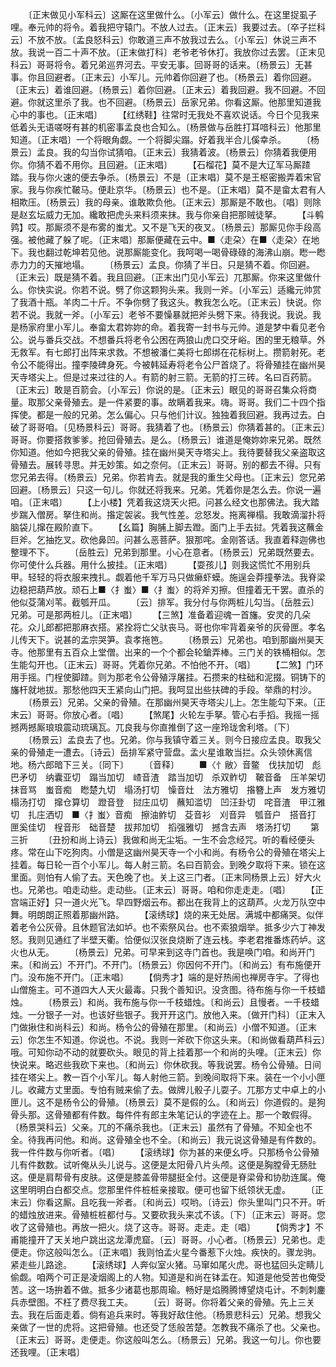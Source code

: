 <!-- { "loadSidebar": true } -->
　　〔正末做见小军科云〕这厮在这里做什么。〔小军云〕做什么。在这里捉虱子哩。奉元帅的将令。着我把守辕门。不放人过去。〔正末云〕我要过去。〔卒子拦科云〕不放不放。〔孟良怒科云〕你敢道三声不放我过去么。〔小军云〕休说三声不放。我说一百二十声不放。〔正末做打科〕老爷老爷休打。我放你过去罢。〔正末见科云〕哥哥将令。着兄弟巡界河去。平安无事。回哥哥的话来。〔杨景云〕无甚事。你且回避者。〔正末云〕小军儿。元帅着你回避了也。〔杨景云〕着你回避。〔正末云〕着谁回避。〔杨景云〕着你回避。〔正末云〕着我回避。我不回避。不回避。你就这里杀了我。也不回避。〔杨景云〕岳家兄弟。你看这厮。他那里知道我心中的事也。〔正末唱〕
　　【红绣鞋】往常时无我处不喜欢说话。今日个见我来低着头无语嗟呀有甚的机密事孟良也合知么。〔杨景做与岳胜打耳喑科云〕他那里知道。〔正末唱〕一个将眼角觑。一个将脚尖蹋。好着我半合儿傒幸杀。
　　〔杨景云〕孟良。我的勾当你试猜咱。〔正末云〕我猜着波。〔杨景云〕你猜着我便用你。你猜不着不用你。且回避。〔正末唱〕
　　【石榴花】莫不是大辽军马厮蹅踏。我与你火速的便去争杀。〔杨景云〕不是〔正末唱〕莫不是王枢密搬弄着宋官家。我与你疾忙鞁马。便赴京华。〔杨景云〕也不是。〔正末唱〕莫不是畲太君有人相欺压。〔杨景云〕我的母亲。谁敢欺负他。〔正末云〕那厮是不敢也。〔唱〕则除是赵玄坛威力无加。纔敢把虎头来料须来抹。我与你亲自把那贼徒拏。
　　【斗鹌鹑】哎。那厮须不是布雾的蚩尤。又不是飞天的夜叉。〔杨景云〕那厮见你手段高强。被他藏了躲了呢。〔正末唱〕那厮便藏在云中。■〈走朶〉在■〈走朶〉在地下。我也翻过乾坤若见他。说那厮能变化。我呵喝一喝骨碌碌的海沸山崩。矁一矁赤力力的天摧地塌。
　　〔杨景云〕孟良。你猜了半日。只是猜不着。你回避。〔正末云〕既是猜不着。我且回避。〔正末出门见小军云〕兀那厮。你来这里做什么。你快实说。你若不说。劈了你这颗狗头来。我则一斧。〔小军云〕适纔元帅赏了我酒十瓶。羊肉二十斤。不争你劈了我这头。教我怎么吃。〔正末云〕快说。你若不说。我就一斧。〔小军云〕老爷不要懆暴就把斧头劈下来。待我说。我说。我是杨家府里小军儿。奉畲太君妳妳的命。着我寄一封书与元帅。道是梦中看见老令公。说与番兵交战。不想番兵将老令公困在两狼山虎口交牙峪。困的里无粮草。外无救军。有七郎打出阵来求救。不想被潘仁美将七郎绑在花标树上。攒箭射死。老令公不能得出。撞李陵碑身死。今被韩延寿将老令公尸首烧了。将骨殖挂在幽州昊天寺塔尖上。但是过来过往的人。有箭的射三箭。无箭的打三砖。名曰百药箭。〔正末云〕敢是百箭会。〔小军云〕你说的是。〔正末云〕眼见的哥哥召集众将商量。取那父亲骨殖去。是一件紧要的事。故瞒着我来。嗨。哥哥。我们二十四个指挥使。都是一般的兄弟。怎么偏心。只与他们计议。独独着我回避。我再过去。白破了哥哥咱。〔见杨景科云〕哥哥。我猜着了也。〔杨景云〕你猜着甚的。〔正末云〕哥哥。你要搭救爹爹。抢回骨殖去。是么。〔杨景云〕谁道是俺妳妳来兄弟。既然你知道。他如今把我父亲的骨殖。挂在幽州昊天寺塔尖上。我待要替我父亲盗取这骨殖去。展转寻思。并无妙策。如之奈何。〔正末云〕哥哥。别的都去不得。只有您兄弟去得。〔杨景云〕兄弟。你若肯去。就是我的重生父母也。〔正末云〕您兄弟回避。〔杨景云〕只这一句儿。你就还将我来。兄弟。凭着你是怎么去。你说一遍咱。〔正末唱〕
　　【上小楼】凭着我这烧天火把。问甚么经文也那佛法。我大踏步踹入僧房。拏住和尚。揝定袈裟。我气性差。忿怒发。拖离禅榻。我敢滴溜扑将脑袋儿撺在殿阶直下。
　　【幺篇】胸脯上脚去蹬。面门上手去挝。凭着我这蘸金巨斧。乞抽扢叉。砍他鼻凹。问甚么恶菩萨。狠那咤。金刚答话。我直着释迦佛也整理不下。
　　〔岳胜云〕兄弟到那里。小心在意者。〔杨景云〕兄弟既然要去。你可使什么兵器。用什么披挂。〔正末唱〕
　　【耍孩儿】则我这慌忙不用别兵甲。轻轻的将衣服来拽扎。觑着他千军万马只做癞虾蟆。施逞会莽撞拳法。我脊梁边稳把葫芦放。顽石上■〈扌蚩〉■〈扌蚩〉的将斧刃擦。但撞着无干罢。直杀的他似芟蒲刈苇。截瓠开瓜。
　　〔云〕排军。我分付与你两桩儿勾当。〔岳胜云〕兄弟。可是那两桩儿。〔正末唱〕
　　【三煞】准备着迎魂一首旛。安灵的几朵花。众儿郎都把那麻衣搭。紧拴将亡父驮丧马。哥也你牢背着亲爷的灰骨匣。孝名儿传天下。说甚的孟宗哭笋。袁孝拖笆。
　　〔杨景云〕兄弟也。咱到那幽州昊天寺。他那里有五百众上堂僧。出来的一个个都会轮鎗弄棒。三门关的铁桶相似。怎生能勾开也。〔正末云〕哥哥。凭着你兄弟。不怕他不开。〔唱〕
　　【二煞】门环用手摇。门桯使脚蹅。则为那老令公骨殖浮屠挂。石攒来的柱础和泥掇。铜铸下的旛杆就地拔。那愁他四天王紧向山门把。我呵显出些扶碑的手段。举鼎的村沙。
　　〔杨景云〕兄弟。父亲的骨殖。在那幽州昊天寺塔尖儿上。怎生能勾下来。〔正末云〕哥哥。你放心者。〔唱〕
　　【煞尾】火轮左手拏。管心右手搯。我摇一摇撼两撼厮琅琅震动琉璃瓦。兀良我与你直推倒了这一座玲珑舍利塔。〔下〕
　　〔杨景云〕孟良去了也。兄弟。你与我镇守着三关。则今日接应孟良。取我父亲的骨殖走一遭去。〔诗云〕岳排军紧守营盘。孟火星谁敢当拦。众头领休离信地。杨六郎暗下三关。〔同下〕
　　〔音释〕
　　■〈忄敝〉音鳖　伐扶加切　彪巴矛切　纳囊亚切　蹋当加切　嵖音渣　踏当加切　杀双鲊切　鞁音备　压羊架切　抹音骂　蚩音痴　矁楚九切　塌汤打切　懆音灶　法方雅切　揝簪上声　发方雅切　榻汤打切　撺仓算切　蹬音登　挝庄瓜切　蘸知滥切　凹汪卦切　咤音渣　甲江雅切　扎庄洒切　■〈扌蚩〉音痴　擦油鲊切　芟音衫　刈音异　瓠音户　搭音打　匣奚佳切　桯音形　础音楚　拔邦加切　搯强雅切　撼含去声　塔汤打切
　　第三折
　　〔丑扮和尚上诗云〕我做和尚无尘垢。一生不会念经咒。听的看经便头疼。常在山下吃狗肉。小僧是这幽州昊天寺一个小和尚。有杨令公的骨殖在塔尖上挂着。每日轮一百个小军儿。每人射三箭。名曰百箭会。到晚夕取将下来。锁在这里面。则怕有人偷了去。天色晚了也。关上这三门者。〔正末同杨景上云〕好大火也。兄弟也。咱走动些。走动些。〔正末云〕哥哥。咱和你走走走。〔唱〕
　　【正宫端正好】只一道火光飞。早四野烟云布。都出在我背上的这葫芦。火龙万队空中舞。明朗朗正照着那幽州路。
　　【滚绣球】烧的来无处居。满城中都痛哭。似伴着老令公灰骨。且休题官法如垆。也不索祭风台。也不索狼烟举。抵多少六丁神发怒。我则见通红了半壁天衢。恰便似汉张良烧断了连云栈。李老君推番炼药垆。这火也从无。
　　〔杨景云〕兄弟。可早来到这寺门首也。我是唤门咱。和尚开门来。〔和尚云〕不开门。不开门。〔杨景云〕你因何不开门。〔和尚云〕有布施便开门。没布施不开门。〔正末唱〕
　　【倘秀才】端的是好热闹也禅房寺宇。了得也山僧施主。可不道四大人天火最毒。只我个善知识。没贪图。待布施与你一千枝蜡烛。
　　〔杨景云〕和尚。我布施与你一千枝蜡烛。〔和尚云〕且慢者。一千枝蜡烛。一分银子一对。也该好些银子。我开开这门。放他入来。〔做开门科〕〔正末入门做揪住和尚科云〕和尚。杨令公的骨殖在那里。〔和尚云〕小僧不知道。〔正末云〕你怎生不知道。你说也。不说。我则一斧砍下你这头来。〔和尚做看葫芦科云〕哦。可知你动不动的就要砍头。眼见的背上挂着那一个和尚的头哩。〔正末云〕你快说来。略迟些我砍下来也。〔和尚云〕你休砍我。等我说罢。杨令公骨殖。日间挂在塔尖上。教一百个小军儿。每人射他三箭。到晚间取将下来。装在一个小小匣儿。收藏方丈里面。专怕有贼来偷了去。做牌儿骰子儿耍子。兀那方丈中卓上的小匣儿。这不是杨令公的骨殖。〔杨景云〕莫不是假的么。〔和尚云〕你道假的。是狗骨头那。这骨殖都有件数。每件件有郎主朱笔记认的字迹在上。那一个敢假得。〔杨景哭科云〕父亲。兀的不痛杀我也。〔正末云〕虽然有了骨殖。不知全也不全。待我再问他。和尚。这骨殖全也不全。〔和尚云〕我元说这骨殖是有件数的。我一件件数与你听者。〔唱〕
　　【滚绣球】你为甚的来便幺呼。只那杨令公骨殖儿有件数数。试听俺从头儿说与。这便是太阳骨八片头颅。这便是胸膛骨无肠肚这。便是肩帮骨有皮肤。这便是膝盖骨带腿挺全付。这便是脊梁骨和协肋连属。俺这里明明白白都交点。您那里件件桩桩亲接取。便可也留下纸领状无虚。
　　〔正末云〕你看这厮。且吃我一斧者。〔和尚云〕哎哟。〔诗云〕你头里叫门只不开。听的蜡烛放进来。骨殖桩桩都付与。又要砍我头来忒不该。〔下〕〔正末云〕哥哥。您收了这骨殖也。再放一把火。烧了这寺。哥哥。走走。走〔唱〕
　　【倘秀才】不甫能撞开了天关地户跳出这龙潭虎窟。〔云〕哥哥。小心者。〔杨景云〕兄弟也。走便走。你这般叫怎么。〔正末唱〕我则怕孟火星今番惹下火烛。疾快的。骤龙驹。紧走些儿路途。
　　【滚绣球】人奔似室火猪。马窜如尾火虎。哥也猛回头定睛儿偷觑。咱两个可正是凌烟阁上的人物。知道是和尚在钵盂在。知道是他受苦也俺受苦。这一场拚着不做。抵多少诸葛也那周瑜。畅好是焰腾腾博望烧屯计。不刺刺鏖兵赤壁图。不枉了费尽我工夫。
　　〔云〕哥哥。你将着父亲的骨殖。先上三关去。我在后面走着。倘有追兵来时。等我好敌住他。〔杨景悲科云〕兄弟。想我父亲做了一世的虎将。这把骨殖。也还受了恁般苦楚。怎教我不痛杀了也。父亲也。〔正末云〕哥哥。走便走。你这般叫怎么。〔杨景云〕兄弟。我这一句儿。你也要还我哩。〔正末唱〕

